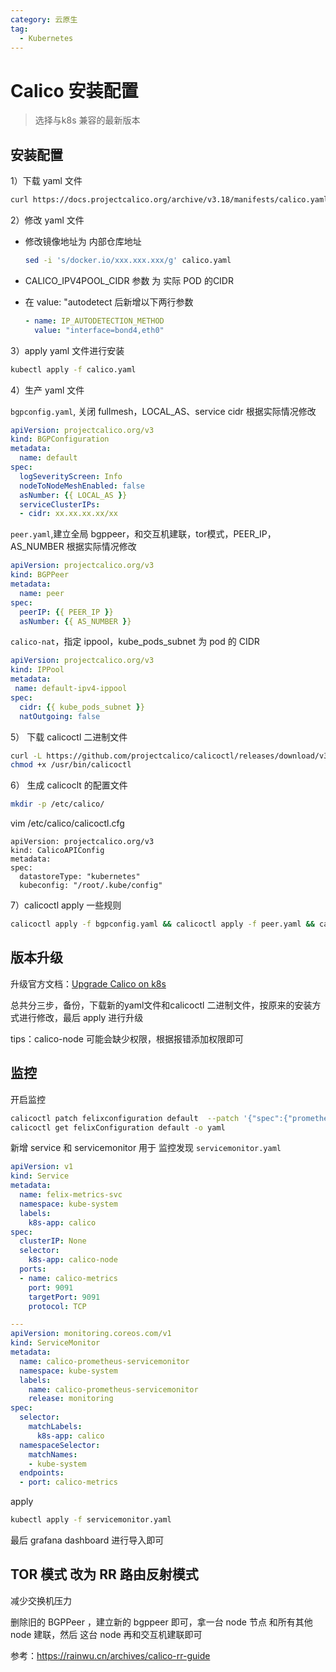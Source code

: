 ```yaml
---
category: 云原生
tag:
  - Kubernetes
---
```


# Calico 安装配置

> 选择与k8s 兼容的最新版本

## 安装配置

1）下载 yaml 文件

```bash
curl https://docs.projectcalico.org/archive/v3.18/manifests/calico.yaml -O
```

2）修改 yaml 文件

- 修改镜像地址为 内部仓库地址
  ```bash
  sed -i 's/docker.io/xxx.xxx.xxx/g' calico.yaml
  ```

- CALICO_IPV4POOL_CIDR 参数 为 实际 POD 的CIDR

- 在 value: "autodetect 后新增以下两行参数

  ```yaml
  - name: IP_AUTODETECTION_METHOD
    value: "interface=bond4,eth0"
  ```

3）apply yaml 文件进行安装

```bash
kubectl apply -f calico.yaml
```

4）生产 yaml 文件

`bgpconfig.yaml`, 关闭 fullmesh，LOCAL_AS、service cidr 根据实际情况修改

```yaml
apiVersion: projectcalico.org/v3
kind: BGPConfiguration
metadata:
  name: default
spec:
  logSeverityScreen: Info
  nodeToNodeMeshEnabled: false
  asNumber: {{ LOCAL_AS }}
  serviceClusterIPs:
  - cidr: xx.xx.xx.xx/xx
```

`peer.yaml`,建立全局 bgppeer，和交互机建联，tor模式，PEER_IP，AS_NUMBER 根据实际情况修改

```yaml
apiVersion: projectcalico.org/v3
kind: BGPPeer
metadata:
  name: peer
spec:
  peerIP: {{ PEER_IP }}
  asNumber: {{ AS_NUMBER }}
```

`calico-nat`，指定 ippool，kube_pods_subnet  为 pod 的 CIDR

```yaml
apiVersion: projectcalico.org/v3
kind: IPPool
metadata:
 name: default-ipv4-ippool
spec:
  cidr: {{ kube_pods_subnet }}
  natOutgoing: false
```

5） 下载 calicoctl 二进制文件

```bash
curl -L https://github.com/projectcalico/calicoctl/releases/download/v3.18.6/calicoctl -o /usr/bin/calicoctl
chmod +x /usr/bin/calicoctl
```

6） 生成 calicoclt 的配置文件

```bash
mkdir -p /etc/calico/
```

vim /etc/calico/calicoctl.cfg

```
apiVersion: projectcalico.org/v3
kind: CalicoAPIConfig
metadata:
spec:
  datastoreType: "kubernetes"
  kubeconfig: "/root/.kube/config"
```

7）calicoctl apply 一些规则

```bash
calicoctl apply -f bgpconfig.yaml && calicoctl apply -f peer.yaml && calicoctl apply -f calico-nat.yaml
```

## 版本升级

升级官方文档：[Upgrade Calico on k8s](https://projectcalico.docs.tigera.io/archive/v3.18/maintenance/kubernetes-upgrade)

总共分三步，备份，下载新的yaml文件和calicoctl 二进制文件，按原来的安装方式进行修改，最后 apply 进行升级

tips：calico-node 可能会缺少权限，根据报错添加权限即可

## 监控

开启监控

```bash
calicoctl patch felixconfiguration default  --patch '{"spec":{"prometheusMetricsEnabled": true}}'
calicoctl get felixConfiguration default -o yaml
```

新增 service 和 servicemonitor 用于 监控发现 `servicemonitor.yaml`

```yaml
apiVersion: v1
kind: Service
metadata:
  name: felix-metrics-svc
  namespace: kube-system
  labels:
    k8s-app: calico
spec:
  clusterIP: None
  selector:
    k8s-app: calico-node
  ports:
  - name: calico-metrics
    port: 9091
    targetPort: 9091
    protocol: TCP

---
apiVersion: monitoring.coreos.com/v1
kind: ServiceMonitor
metadata:
  name: calico-prometheus-servicemonitor
  namespace: kube-system
  labels:
    name: calico-prometheus-servicemonitor
    release: monitoring
spec:
  selector:
    matchLabels:
      k8s-app: calico
  namespaceSelector:
    matchNames:
    - kube-system
  endpoints:
  - port: calico-metrics
```

apply

```bash
kubectl apply -f servicemonitor.yaml
```

最后 grafana dashboard 进行导入即可

## TOR 模式 改为 RR 路由反射模式

减少交换机压力

删除旧的 BGPPeer  ，建立新的 bgppeer 即可，拿一台 node 节点 和所有其他 node 建联，然后 这台 node 再和交互机建联即可

参考：https://rainwu.cn/archives/calico-rr-guide